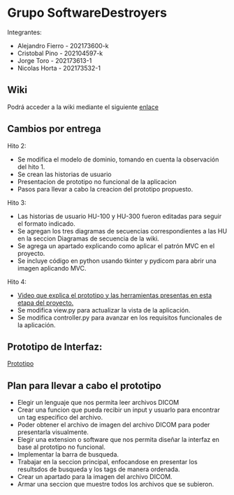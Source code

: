 # Grupo SoftwareDestroyers

Integrantes:  
* Alejandro Fierro - 202173600-k  
* Cristobal Pino - 202104597-k  
* Jorge Toro - 202173613-1  
* Nicolas Horta - 202173532-1  
## Wiki
Podrá acceder a la wiki mediante el siguiente [enlace](https://github.com/AlejandroMG/GRP-SoftwateDestroyers-2024-PROYINF/wiki)

## Cambios por entrega
Hito 2:
* Se modifica el modelo de dominio, tomando en cuenta la observación del hito 1.
* Se crean las historias de usuario
* Presentacion de prototipo no funcional de la aplicacion
* Pasos para llevar a cabo la creacion del prototipo propuesto.

Hito 3:
* Las historias de usuario HU-100 y HU-300 fueron editadas para seguir el formato indicado.
* Se agregan los tres diagramas de secuencias correspondientes a las HU en la seccion Diagramas de secuencia de la wiki.
* Se agrega un apartado explicando como aplicar el patrón MVC en el proyecto.
* Se incluye código en python usando tkinter y pydicom para abrir una imagen aplicando MVC.

Hito 4:
* [Video que explica el prototipo y las herramientas presentas en esta etapa del proyecto.](https://youtu.be/cYpdwSHEkKQ?si=yuYDyYhLn9fewXb7)
* Se modifica view.py para actualizar la vista de la aplicación.
* Se modifica controller.py para avanzar en los requisitos funcionales de la aplicación.

## Prototipo de Interfaz:  
[Prototipo](https://github.com/AlejandroMG/GRP-SoftwateDestroyers-2024-PROYINF/blob/main/Prototipo.pdf)


## Plan para llevar a cabo el prototipo

* Elegir un lenguaje que nos permita leer archivos DICOM
* Crear una funcion que pueda recibir un input y usuarlo para encontrar un tag especifico del archivo.
* Poder obtener el archivo de imagen del archivo DICOM para poder presentarla visualmente.
* Elegir una extension o software que nos permita diseñar la interfaz en base al prototipo no funcional.
* Implementar la barra de busqueda.
* Trabajar en la seccion principal, enfocandose en presentar los resultsdos de busqueda y los tags de manera ordenada.
* Crear un apartado para la imagen del archivo DICOM.
* Armar una seccion que muestre todos los archivos que se subieron.
